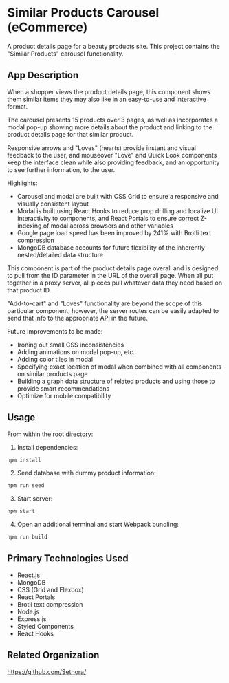# Similar Products Carousel (eCommerce)

A product details page for a beauty products site. This project contains the "Similar Products" carousel functionality.

## App Description

When a shopper views the product details page, this component shows them similar items they may also like in an easy-to-use and interactive format. 

The carousel presents 15 products over 3 pages, as well as incorporates a modal pop-up showing more details about the product and linking to the product details page for that similar product. 

Responsive arrows and "Loves" (hearts) provide instant and visual feedback to the user, and mouseover "Love" and Quick Look components keep the interface clean while also providing feedback, and an opportunity to see further information, to the user. 

Highlights:
- Carousel and modal are built with CSS Grid to ensure a responsive and visually consistent layout
- Modal is built using React Hooks to reduce prop drilling and localize UI interactivity to components, and React Portals to ensure correct Z-indexing of modal across browsers and other variables
- Google page load speed has been improved by 241% with Brotli text compression
- MongoDB database accounts for future flexibility of the inherently nested/detailed data structure

This component is part of the product details page overall and is designed to pull from the ID parameter in the URL of the overall page. When all put together in a proxy server, all pieces pull whatever data they need based on that product ID. 

"Add-to-cart" and "Loves" functionality are beyond the scope of this particular component; however, the server routes can be easily adapted to send that info to the appropriate API in the future. 

Future improvements to be made: 
- Ironing out small CSS inconsistencies
- Adding animations on modal pop-up, etc.
- Adding color tiles in modal
- Specifying exact location of modal when combined with all components on similar products page
- Building a graph data structure of related products and using those to provide smart recommendations
- Optimize for mobile compatibility

## Usage

From within the root directory:
1. Install dependencies: 
```sh
npm install
```
2. Seed database with dummy product information: 
```sh
npm run seed
```
3. Start server: 
```sh
npm start
```
4. Open an additional terminal and start Webpack bundling: 
```sh
npm run build
```

## Primary Technologies Used

- React.js
- MongoDB
- CSS (Grid and Flexbox)
- React Portals
- Brotli text compression
- Node.js
- Express.js
- Styled Components
- React Hooks

## Related Organization

https://github.com/Sethora/
